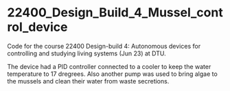 # 22400_Design_Build_4_Mussel_control_device
Code for the course 22400 Design-build 4: Autonomous devices for controlling and studying living systems (Jun 23) at DTU.

The device had a PID controller connected to a cooler to  keep the water temperature to 17 dregrees. Also another pump was used to bring algae to the mussels and clean their water from waste secretions. 
